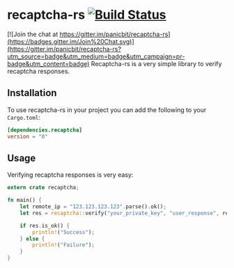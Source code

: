 # recaptcha-rs [![Build Status](https://travis-ci.org/panicbit/recaptcha-rs.svg)](https://travis-ci.org/panicbit/recaptcha-rs)

[![Join the chat at https://gitter.im/panicbit/recaptcha-rs](https://badges.gitter.im/Join%20Chat.svg)](https://gitter.im/panicbit/recaptcha-rs?utm_source=badge&utm_medium=badge&utm_campaign=pr-badge&utm_content=badge)
Recaptcha-rs is a very simple library to verify recaptcha responses.

## Installation
To use recaptcha-rs in your project you can add the following to your `Cargo.toml`:
```toml
[dependencies.recaptcha]
version = "0"
```

## Usage
Verifying recaptcha responses is very easy:
```rust
extern crate recaptcha;

fn main() {
    let remote_ip = "123.123.123.123".parse().ok();
    let res = recaptcha::verify("your_private_key", "user_response", remote_ip);

    if res.is_ok() {
        println!("Success");
    } else {
        println!("Failure");
    }
}

```

